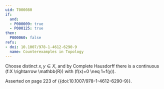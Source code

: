 ```yaml
---
uid: T000080
if:
  and:
  - P000009: true
  - P000125: true
then:
  P000060: false
refs:
- doi: 10.1007/978-1-4612-6290-9
  name: Counterexamples in Topology
---
```


Choose distinct $x,y \in X$, and
by Complete Hausdorff there is a continuous
\(f:X \rightarrow \mathbb{R}\) with \(f(x)=0 \neq 1=f(y)\).

Asserted on page 223 of {{doi:10.1007/978-1-4612-6290-9}}.
